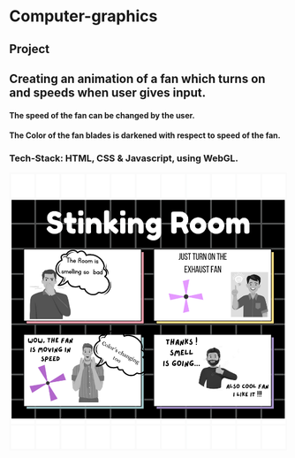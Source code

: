 # Computer-graphics
## Project

## Creating an animation of a fan which turns on and speeds when user gives input.

#### The speed of the fan can be changed by the user.
#### The Color of the fan blades is darkened with respect to speed of the fan.

### Tech-Stack: HTML, CSS & Javascript, using WebGL.

![alt text](https://github.com/alok059/computer-graphics/blob/main/Storyboard.png?raw=true)
